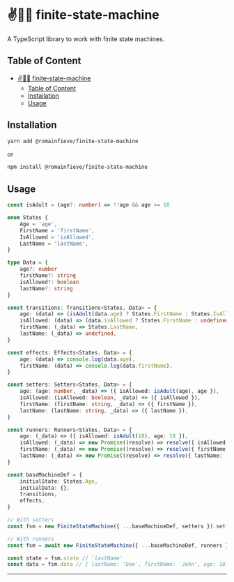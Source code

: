 # ✌️🔗🧭 finite-state-machine

A TypeScript library to work with finite state machines.

## Table of Content

-   [✌️🔗🧭 finite-state-machine](#️-finite-state-machine)
    -   [Table of Content](#table-of-content)
    -   [Installation](#installation)
    -   [Usage](#usage)

## Installation

```sh
yarn add @romainfieve/finite-state-machine
```

or

```sh
npm install @romainfieve/finite-state-machine
```

## Usage

```typescript
const isAdult = (age?: number) => !!age && age >= 18

enum States {
    Age = 'age',
    FirstName = 'firstName',
    IsAllowed = 'isAllowed',
    LastName = 'lastName',
}

type Data = {
    age?: number
    firstName?: string
    isAllowed?: boolean
    lastName?: string
}

const transitions: Transitions<States, Data> = {
    age: (data) => (isAdult(data.age) ? States.FirstName : States.IsAllowed),
    isAllowed: (data) => (data.isAllowed ? States.FirstName : undefined),
    firstName: (_data) => States.LastName,
    lastName: (_data) => undefined,
}

const effects: Effects<States, Data> = {
    age: (data) => console.log(data.age),
    firstName: (data) => console.log(data.firstName),
}

const setters: Setters<States, Data> = {
    age: (age: number, _data) => ({ isAllowed: isAdult(age), age }),
    isAllowed: (isAllowed: boolean, _data) => ({ isAllowed }),
    firstName: (firstName: string, _data) => ({ firstName }),
    lastName: (lastName: string, _data) => ({ lastName }),
}

const runners: Runners<States, Data> = {
    age: (_data) => ({ isAllowed: isAdult(18), age: 18 }),
    isAllowed: (_data) => new Promise((resolve) => resolve({ isAllowed: true })),
    firstName: (_data) => new Promise((resolve) => resolve({ firstName: 'John' })),
    lastName: (_data) => new Promise((resolve) => resolve({ lastName: 'Doe' })),
}

const baseMachineDef = {
    initialState: States.Age,
    initialData: {},
    transitions,
    effects,
}

// With setters
const fsm = new FiniteStateMachine({ ...baseMachineDef, setters }).set(18).set('John').set('Doe')

// With runners
const fsm = await new FiniteStateMachine({ ...baseMachineDef, runners }).run()

const state = fsm.state // 'lastName'
const data = fsm.data // { lastName: 'Doe', firstName: 'John', age: 18, isAllowed: true }
```

---
